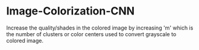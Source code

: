 # Image-Colorization-CNN


Increase the quality/shades in the colored image by increasing 'm' which is the number of clusters or color centers used to convert grayscale to colored image.
